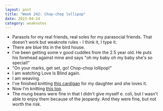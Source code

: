 ```yaml
---
layout: post
title: "Week 242: Chop-chop lollipop"
date: 2023-04-24
category: weaknotes
---
```

* Parasols for my real friends, real soles for my parasocial friends. That doesn't work but weaknote rules - I think it, I type it.
* There are blue tits in the bird house.
* I've been getting some v good cuddles from the 2.5 year old. He puts his forehead against mine and says "oh my baby oh my baby she's so special!"
* "On your marks, get set, go! Chop-chop lollipop!"
* I am watching Love Is Blind again.
* I am weaving.
* I've finished knitting [this cardigan](https://www.ravelry.com/patterns/library/s34-5-daisy-delight-cardigan) for my daughter and she loves it.
* Now I'm knitting [this top](https://www.ravelry.com/patterns/library/ingrid-top-2).
* The mung beans were fine in that I didn't give myself e. coli, but I wasn't able to enjoy them because of the jeopardy. And they were fine, but not worth the risk.
